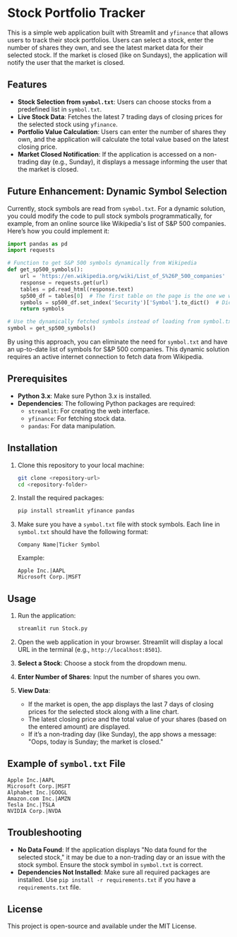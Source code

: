 
# Stock Portfolio Tracker

This is a simple web application built with Streamlit and `yfinance` that allows users to track their stock portfolios. Users can select a stock, enter the number of shares they own, and see the latest market data for their selected stock. If the market is closed (like on Sundays), the application will notify the user that the market is closed.

## Features
- **Stock Selection from `symbol.txt`**: Users can choose stocks from a predefined list in `symbol.txt`.
- **Live Stock Data**: Fetches the latest 7 trading days of closing prices for the selected stock using `yfinance`.
- **Portfolio Value Calculation**: Users can enter the number of shares they own, and the application will calculate the total value based on the latest closing price.
- **Market Closed Notification**: If the application is accessed on a non-trading day (e.g., Sunday), it displays a message informing the user that the market is closed.

## Future Enhancement: Dynamic Symbol Selection
Currently, stock symbols are read from `symbol.txt`. For a dynamic solution, you could modify the code to pull stock symbols programmatically, for example, from an online source like Wikipedia's list of S&P 500 companies. Here’s how you could implement it:

```python
import pandas as pd
import requests

# Function to get S&P 500 symbols dynamically from Wikipedia
def get_sp500_symbols():
    url = 'https://en.wikipedia.org/wiki/List_of_S%26P_500_companies'
    response = requests.get(url)
    tables = pd.read_html(response.text)
    sp500_df = tables[0]  # The first table on the page is the one we want
    symbols = sp500_df.set_index('Security')['Symbol'].to_dict()  # Dictionary with company name as key and symbol as value
    return symbols

# Use the dynamically fetched symbols instead of loading from symbol.txt
symbol = get_sp500_symbols()
```

By using this approach, you can eliminate the need for `symbol.txt` and have an up-to-date list of symbols for S&P 500 companies. This dynamic solution requires an active internet connection to fetch data from Wikipedia.

## Prerequisites
- **Python 3.x**: Make sure Python 3.x is installed.
- **Dependencies**: The following Python packages are required:
  - `streamlit`: For creating the web interface.
  - `yfinance`: For fetching stock data.
  - `pandas`: For data manipulation.

## Installation

1. Clone this repository to your local machine:
   ```bash
   git clone <repository-url>
   cd <repository-folder>
   ```

2. Install the required packages:
   ```bash
   pip install streamlit yfinance pandas
   ```

3. Make sure you have a `symbol.txt` file with stock symbols. Each line in `symbol.txt` should have the following format:
   ```plaintext
   Company Name|Ticker Symbol
   ```
   Example:
   ```plaintext
   Apple Inc.|AAPL
   Microsoft Corp.|MSFT
   ```

## Usage

1. Run the application:
   ```bash
   streamlit run Stock.py
   ```

2. Open the web application in your browser. Streamlit will display a local URL in the terminal (e.g., `http://localhost:8501`).

3. **Select a Stock**: Choose a stock from the dropdown menu.
4. **Enter Number of Shares**: Input the number of shares you own.
5. **View Data**:
   - If the market is open, the app displays the last 7 days of closing prices for the selected stock along with a line chart.
   - The latest closing price and the total value of your shares (based on the entered amount) are displayed.
   - If it’s a non-trading day (like Sunday), the app shows a message: "Oops, today is Sunday; the market is closed."

## Example of `symbol.txt` File

```plaintext
Apple Inc.|AAPL
Microsoft Corp.|MSFT
Alphabet Inc.|GOOGL
Amazon.com Inc.|AMZN
Tesla Inc.|TSLA
NVIDIA Corp.|NVDA
```

## Troubleshooting

- **No Data Found**: If the application displays "No data found for the selected stock," it may be due to a non-trading day or an issue with the stock symbol. Ensure the stock symbol in `symbol.txt` is correct.
- **Dependencies Not Installed**: Make sure all required packages are installed. Use `pip install -r requirements.txt` if you have a `requirements.txt` file.

## License
This project is open-source and available under the MIT License.
